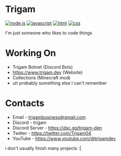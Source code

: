 # Trigam
[![node.js]](https://nodejs.org/)
[![javascript]](https://en.wikipedia.org/wiki/JavaScript)
[![html]](https://en.wikipedia.org/wiki/HTML5)
[![css]](https://en.wikipedia.org/wiki/CSS3)

I'm just someone who likes to code things

# Working On
* Trigam Botnet (Discord Bots)  
* https://www.trigam.dev (Website)
* Collections (Minecraft mod)  
* uh probably something else I can't remember

# Contacts
* Email - trigambusiness@gmail.com  
* Discord - trigam
* Discord Server - https://dsc.gg/trigam-den 
* Twitter - https://twitter.com/Trigam04  
* YouTube - https://www.youtube.com/@trigamdev

i don't usually finish many projects :|


[node.js]: https://img.shields.io/badge/node.js-339933?style=for-the-badge&labelColor=1e2122&logo=node.js
[javascript]: https://img.shields.io/badge/javascript-f7df1e?style=for-the-badge&labelColor=f7df1e&logoColor=333333&logo=javascript
[html]: https://img.shields.io/badge/HTML-F06529?style=for-the-badge&labelColor=F06529&logoColor=FFFFFF&logo=html5
[css]: https://img.shields.io/badge/CSS-2965F1?style=for-the-badge&labelColor=2965F1&logoColor=FFFFFF&logo=css3
